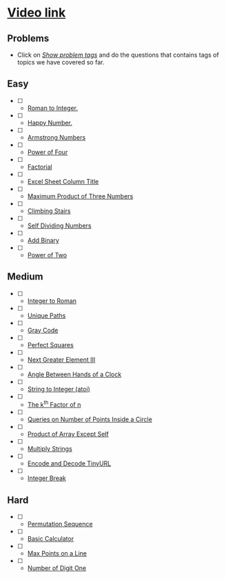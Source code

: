 # [Video link](https://youtu.be/lmSpZ0bjCyQ)

## Problems
- Click on [*Show problem tags*](https://leetcode.com/tag/math/) and do the questions that contains tags of topics we have covered so far.

## Easy
 - [ ] - [Roman to Integer.](https://leetcode.com/problems/roman-to-integer/)
 - [ ] - [Happy Number.](https://leetcode.com/problems/happy-number/)
 - [ ] - [Armstrong Numbers ](https://practice.geeksforgeeks.org/problems/armstrong-numbers2727/1/?category[]=Mathematical&category[]=Mathematical&page=2&query=category[]Mathematicalpage2category[]Mathematical)
 - [ ] - [Power of Four](https://leetcode.com/problems/power-of-four/)
 - [ ] - [Factorial](https://practice.geeksforgeeks.org/problems/factorial5739/1/?category[]=Mathematical&category[]=Mathematical&page=3&query=category[]Mathematicalpage3category[]Mathematical)
 - [ ] - [Excel Sheet Column Title](https://leetcode.com/problems/excel-sheet-column-title/)
 - [ ] - [Maximum Product of Three Numbers](https://leetcode.com/problems/maximum-product-of-three-numbers/)
 - [ ] - [Climbing Stairs](https://leetcode.com/problems/climbing-stairs/)
 - [ ] - [Self Dividing Numbers](https://leetcode.com/problems/self-dividing-numbers/)
 - [ ] - [Add Binary](https://leetcode.com/problems/add-binary/)
 - [ ] - [Power of Two](https://leetcode.com/problems/power-of-two/)

## Medium
- [ ] - [Integer to Roman](https://leetcode.com/problems/integer-to-roman/)
- [ ] - [Unique Paths](https://leetcode.com/problems/unique-paths/)
- [ ] - [Gray Code](https://leetcode.com/problems/gray-code/)
- [ ] - [Perfect Squares](https://leetcode.com/problems/perfect-squares/)
- [ ] - [Next Greater Element III](https://leetcode.com/problems/next-greater-element-iii/)
- [ ] - [Angle Between Hands of a Clock](https://leetcode.com/problems/angle-between-hands-of-a-clock/)
- [ ] - [String to Integer (atoi)](https://leetcode.com/problems/string-to-integer-atoi/)
- [ ] - [The k<sup>th</sup> Factor of n](https://leetcode.com/problems/the-kth-factor-of-n/)
- [ ] - [Queries on Number of Points Inside a Circle](https://leetcode.com/problems/queries-on-number-of-points-inside-a-circle/)
- [ ] - [Product of Array Except Self](https://leetcode.com/problems/product-of-array-except-self/)
- [ ] - [Multiply Strings](https://leetcode.com/problems/multiply-strings/)
- [ ] - [Encode and Decode TinyURL](https://leetcode.com/problems/encode-and-decode-tinyurl/)
- [ ] - [Integer Break](https://leetcode.com/problems/integer-break/)


## Hard
- [ ] - [Permutation Sequence](https://leetcode.com/problems/permutation-sequence/)
- [ ] - [Basic Calculator](https://leetcode.com/problems/basic-calculator/)
- [ ] - [Max Points on a Line](https://leetcode.com/problems/max-points-on-a-line/)
- [ ] - [Number of Digit One](https://leetcode.com/problems/number-of-digit-one/)

